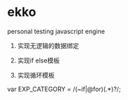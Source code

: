 # ekko
personal testing javascript engine


1. 实现无逻辑的数据绑定

2. 实现if else模板

3. 实现循环模板

var EXP_CATEGORY = /(~if|@for)(.*)?/;
